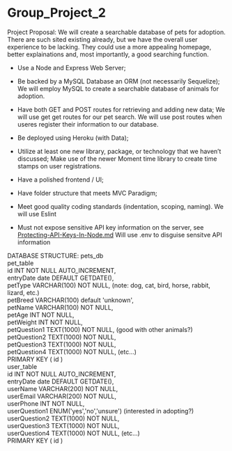 # Group_Project_2

Project Proposal:
    We will create a searchable database of pets for adoption. There are such sited existing already, but we have the overall user experience to be lacking. They could use a more appealing homepage, better explainations and, most importantly, a good searching function.

* Use a Node and Express Web Server;

* Be backed by a MySQL Database an ORM (not necessarily Sequelize);
    We will employ MySQL to create a searchable database of animals for adoption.

* Have both GET and POST routes for retrieving and adding new data;
    We will use get get routes for our pet search. We will use post routes when useres register their information to our database.

* Be deployed using Heroku (with Data);

* Utilize at least one new library, package, or technology that we haven’t discussed;
    Make use of the newer Moment time library to create time stamps on user registrations.

* Have a polished frontend / UI;

* Have folder structure that meets MVC Paradigm;

* Meet good quality coding standards (indentation, scoping, naming).
    We will use Eslint

* Must not expose sensitive API key information on the server, see [Protecting-API-Keys-In-Node.md](../../../10-nodejs/03-Supplemental/Protecting-API-Keys-In-Node.md)
    Will use .env to disguise sensitve API information

DATABASE STRUCTURE:
pets_db<br/>
    pet_table<br/>
        id INT NOT NULL AUTO_INCREMENT,<br/>
        entryDate date DEFAULT GETDATE(), <br/>
        petType VARCHAR(100) NOT NULL, (note: dog, cat, bird, horse, rabbit, lizard, etc.)<br/>
        petBreed VARCHAR(100) default 'unknown',<br/>
        petName VARCHAR(100) NOT NULL,<br/>
        petAge INT NOT NULL,<br/>
        petWeight INT NOT NULL,<br/>
        petQuestion1 TEXT(1000) NOT NULL, (good with other animals?)<br/>
        petQuestion2 TEXT(1000) NOT NULL,<br/>
        petQuestion3 TEXT(1000) NOT NULL,<br/>
        petQuestion4 TEXT(1000) NOT NULL, (etc...)<br/>
        PRIMARY KEY ( id )<br/>
    user_table<br/>
        id INT NOT NULL AUTO_INCREMENT,<br/>
        entryDate date DEFAULT GETDATE(),<br/>
        userName VARCHAR(200) NOT NULL,<br/>
        userEmail VARCHAR(200) NOT NULL,<br/>
        userPhone INT NOT NULL,<br/>
        userQuestion1 ENUM('yes','no','unsure') (interested in adopting?)<br/>
        userQuestion2 TEXT(1000) NOT NULL,<br/>
        userQuestion3 TEXT(1000) NOT NULL,<br/>
        userQuestion4 TEXT(1000) NOT NULL, (etc...)<br/>
        PRIMARY KEY ( id )<br/>
